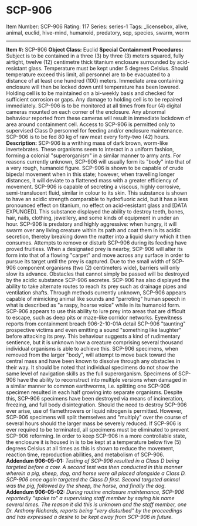 # SCP-906
Item Number: SCP-906
Rating: 117
Series: series-1
Tags: _licensebox, alive, animal, euclid, hive-mind, humanoid, predatory, scp, species, swarm, worm

---

**Item #:** SCP-906
**Object Class:** Euclid
**Special Containment Procedures:** Subject is to be contained in a three (3) by three (3) meters squared, fully airtight, twelve (12) centimetre thick titanium enclosure surrounded by acid-resistant glass. Temperature must be kept under 5 degrees Celsius. Should temperature exceed this limit, all personnel are to be evacuated to a distance of at least one hundred (100) meters. Immediate area containing enclosure will then be locked down until temperature has been lowered. Holding cell is to be maintained on a bi-weekly basis and checked for sufficient corrosion or gaps. Any damage to holding cell is to be repaired immediately.
SCP-906 is to be monitored at all times from four (4) digital cameras mounted on each corner of the enclosure. Any abnormal behaviour reported from these cameras will result in immediate lockdown of area around containment cell. Access to SCP-906 is permitted only to supervised Class D personnel for feeding and/or enclosure maintenance. SCP-906 is to be fed 80 kg of raw meat every forty-two (42) hours.
**Description:** SCP-906 is a writhing mass of dark brown, worm-like invertebrates. These organisms seem to interact in a uniform fashion, forming a colonial "superorganism" in a similar manner to army ants. For reasons currently unknown, SCP-906 will usually form its "body" into that of a very rough, humanoid figure. SCP-906 is shown to be capable of crude bipedal movement when in this state; however, when travelling longer distances, it will deviate to a flattened mass with a greater efficiency of movement.
SCP-906 is capable of secreting a viscous, highly corrosive, semi-translucent fluid, similar in colour to its skin. This substance is shown to have an acidic strength comparable to hydrofluoric acid, but it has a less pronounced effect on titanium, no effect on acid-resistant glass and [DATA EXPUNGED]. This substance displayed the ability to destroy teeth, bones, hair, nails, clothing, jewellery, and some kinds of equipment in under an hour.
SCP-906 is predatory and highly aggressive: when hungry, it will swarm over any living creature within its path and coat them in its acidic secretion, thereby breaking down the matter into a liquid slurry which it then consumes. Attempts to remove or disturb SCP-906 during its feeding have proved fruitless. When a designated prey is nearby, SCP-906 will alter its form into that of a flowing "carpet" and move across any surface in order to pursue its target until the prey is captured. Due to the small width of SCP-906 component organisms (two (2) centimeters wide), barriers will only slow its advance. Obstacles that cannot simply be passed will be destroyed by the acidic substance SCP-906 secretes. SCP-906 has also displayed the ability to take alternate routes to reach its prey such as drainage pipes and ventilation shafts.
Through methods currently unknown, SCP-906 appears capable of mimicking animal like sounds and "parroting" human speech in what is described as "a raspy, hoarse voice" while in its humanoid form. SCP-906 appears to use this ability to lure prey into areas that are difficult to escape, such as deep pits or maze-like corridor networks. Eyewitness reports from containment breach 906-2-10-01A detail SCP-906 "taunting" prospective victims and even emitting a sound "something like laughter" before attacking its prey. This behaviour suggests a kind of rudimentary sentience, but it is unknown how a creature comprising several thousand individual organisms is able to achieve this.
SCP-906 specimens, when removed from the larger "body", will attempt to move back toward the central mass and have been known to dissolve through any obstacles in their way. It should be noted that individual specimens do not show the same level of navigation skills as the full superorganism. Specimens of SCP-906 have the ability to reconstruct into multiple versions when damaged in a similar manner to common earthworms, i.e. splitting one SCP-906 specimen resulted in each half growing into separate organisms.
Despite this, SCP-906 specimens have been destroyed via means of incineration, freezing, and full body disintegration. Should the need to destroy SCP-906 ever arise, use of flamethrowers or liquid nitrogen is permitted. However, SCP-906 specimens will split themselves and "multiply" over the course of several hours should the larger mass be severely reduced. If SCP-906 is ever required to be terminated, all specimens must be eliminated to prevent SCP-906 reforming. In order to keep SCP-906 in a more controllable state, the enclosure it is housed in is to be kept at a temperature below five (5) degrees Celsius at all times as this is shown to reduce the movement, reaction time, reproduction abilities, and metabolism of SCP-906.
**Addendum 906-05-01:** _Testing of SCP-906 resulted in a Class D being targeted before a cow. A second test was then conducted in this manner wherein a pig, sheep, dog, and horse were all placed alongside a Class D. SCP-906 once again targeted the Class D first. Second targeted animal was the pig, followed by the sheep, the horse, and finally the dog._
**Addendum 906-05-02:** _During routine enclosure maintenance, SCP-906 reportedly "spoke to" a supervising staff member by saying his name several times. The reason it did this is unknown and the staff member, one Dr. Anthony Richards, reports being "very disturbed" by the proceedings and has expressed a desire to be kept away from SCP-906 in future._